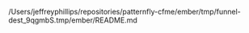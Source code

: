 /Users/jeffreyphillips/repositories/patternfly-cfme/ember/tmp/funnel-dest_9qgmbS.tmp/ember/README.md